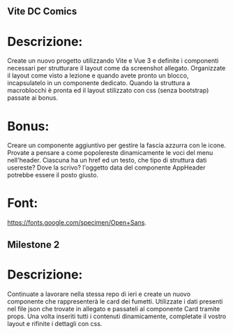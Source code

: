 ## Vite DC Comics

# Descrizione:

Create un nuovo progetto utilizzando Vite e Vue 3 e definite i componenti necessari per strutturare il layout come da screenshot allegato.
Organizzate il layout come visto a lezione e quando avete pronto un blocco, incapsulatelo in un componente dedicato.
Quando la struttura a macroblocchi è pronta ed il layout stilizzato con css (senza bootstrap) passate ai bonus.

# Bonus:

Creare un componente aggiuntivo per gestire la fascia azzurra con le icone.
Provate a pensare a come popolereste dinamicamente le voci del menu nell'header. Ciascuna ha un href ed un testo, che tipo di struttura dati usereste? Dove la scrivo? l'oggetto data del componente AppHeader potrebbe essere il posto giusto.

# Font:

https://fonts.google.com/specimen/Open+Sans.

## Milestone 2

# Descrizione:

Continuate a lavorare nella stessa repo di ieri e create un nuovo componente che rappresenterà le card dei fumetti.
Utilizzate i dati presenti nel file json che trovate in allegato e passateli al componente Card tramite props.
Una volta inseriti tutti i contenuti dinamicamente, completate il vostro layout e rifinite i dettagli con css.

